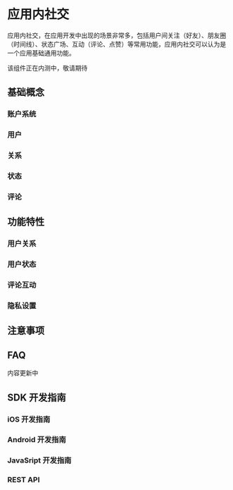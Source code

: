 # 应用内社交

应用内社交，在应用开发中出现的场景非常多，包括用户间关注（好友）、朋友圈（时间线）、状态广场、互动（评论、点赞）等常用功能，应用内社交可以认为是一个应用基础通用功能。

该组件正在内测中，敬请期待
## 基础概念
### 账户系统
### 用户
### 关系
### 状态
### 评论
## 功能特性
### 用户关系
### 用户状态
### 评论互动
### 隐私设置
## 注意事项

## FAQ
内容更新中
## SDK 开发指南
### iOS 开发指南
### Android 开发指南
### JavaSript 开发指南
### REST API
